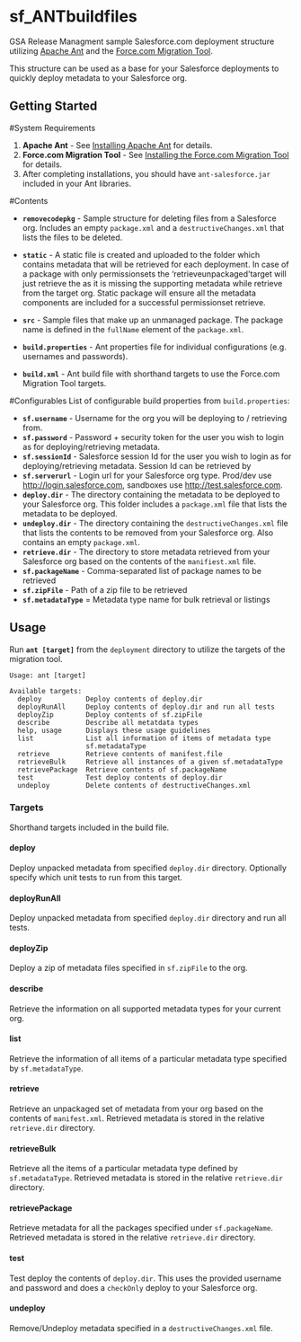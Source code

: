 sf_ANTbuildfiles
=================

GSA Release Managment sample Salesforce.com deployment structure utilizing
[Apache Ant](http://ant.apache.org/) and the
[Force.com Migration Tool](https://developer.salesforce.com/page/Force.com_Migration_Tool).

This structure can be used as a base for your Salesforce deployments to quickly deploy metadata to your Salesforce org.

Getting Started
---------------

#System Requirements
1. **Apache Ant** - See [Installing Apache Ant](http://ant.apache.org/manual/install.html)
   for details.
2. **Force.com Migration Tool** - See
   [Installing the Force.com Migration Tool](http://www.salesforce.com/us/developer/docs/daas/Content/forcemigrationtool_install.htm)
   for details. 
3. After completing installations, you should have ``ant-salesforce.jar`` included in
   your Ant libraries.

#Contents
* **``removecodepkg``** - Sample structure for deleting files from a Salesforce
  org. Includes an empty ``package.xml`` and a ``destructiveChanges.xml``
  that lists the files to be deleted.
* **``static``** - A static file is created and uploaded to the folder which contains metadata that will be retrieved for each deployment. In case of a package with only permissionsets the ‘retrieveunpackaged’target will just retrieve the <userpermission> as it is missing the supporting metadata while retrieve from the target org. Static package will ensure all the metadata components are included for a successful permissionset retrieve.

* **``src``** - Sample files that make up an unmanaged
  package. The package name is defined in the ``fullName`` element of the
  ``package.xml``.
* **``build.properties``** - Ant properties file for individual
  configurations (e.g. usernames and passwords).
* **``build.xml``** - Ant build file with shorthand targets to use the
  Force.com Migration Tool targets.


#Configurables
List of configurable build properties from ``build.properties``:

* **``sf.username``** - Username for the org you will be deploying to /
  retrieving from.
* **``sf.password``** - Password + security token for the user you wish
  to login as for deploying/retrieving metadata.
* **``sf.sessionId``** - Salesforce session Id for the user you wish 
  to login as for deploying/retrieving metadata. Session Id can be retrieved by 
* **``sf.serverurl``** - Login url for your Salesforce org type.  Prod/dev use
  <http://login.salesforce.com>, sandboxes use <http://test.salesforce.com>.
* **``deploy.dir``** - The directory containing the metadata to be deployed to
  your Salesforce org.  This folder includes a ``package.xml`` file that lists
  the metadata to be deployed.
* **``undeploy.dir``** - The directory containing the ``destructiveChanges.xml``
  file that lists the contents to be removed from your Salesforce org.
  Also contains an empty ``package.xml``.
* **``retrieve.dir``** - The directory to store metadata retrieved from your
  Salesforce org based on the contents of the ``manifiest.xml`` file.
* **``sf.packageName``** - Comma-separated list of package names to be retrieved
* **``sf.zipFile``** - Path of a zip file to be retrieved
* **``sf.metadataType``** = Metadata type name for bulk retrieval or listings

Usage
---------------
Run **``ant [target]``** from the ``deployment`` directory to utilize
the targets of the migration tool.

    Usage: ant [target]

    Available targets:
      deploy           Deploy contents of deploy.dir
      deployRunAll     Deploy contents of deploy.dir and run all tests
      deployZip        Deploy contents of sf.zipFile
      describe         Describe all metatdata types
      help, usage      Displays these usage guidelines
      list             List all information of items of metadata type
                       sf.metadataType
      retrieve         Retrieve contents of manifest.file
      retrieveBulk     Retrieve all instances of a given sf.metadataType
      retrievePackage  Retrieve contents of sf.packageName
      test             Test deploy contents of deploy.dir
      undeploy         Delete contents of destructiveChanges.xml

### Targets
Shorthand targets included in the build file.

#### deploy
Deploy unpacked metadata from specified ``deploy.dir`` directory. Optionally
specify which unit tests to run from this target.

#### deployRunAll
Deploy unpacked metadata from specified ``deploy.dir`` directory and run all
tests.

#### deployZip
Deploy a zip of metadata files specified in ``sf.zipFile`` to the org.

#### describe
Retrieve the information on all supported metadata types for your current org.

#### list
Retrieve the information of all items of a particular metadata type specified
by ``sf.metadataType``.

#### retrieve
Retrieve an unpackaged set of metadata from your org based on the contents of
``manifest.xml``.  Retrieved metadata is stored in the relative ``retrieve.dir``
directory.

#### retrieveBulk
Retrieve all the items of a particular metadata type defined by
``sf.metadataType``. Retrieved metadata is stored in the relative
``retrieve.dir`` directory.

#### retrievePackage
Retrieve metadata for all the packages specified under ``sf.packageName``.
Retrieved metadata is stored in the relative ``retrieve.dir`` directory.

#### test
Test deploy the contents of ``deploy.dir``.  This uses the provided username
and password and does a ``checkOnly`` deploy to your Salesforce org.

#### undeploy
Remove/Undeploy metadata specified in a ``destructiveChanges.xml`` file.




